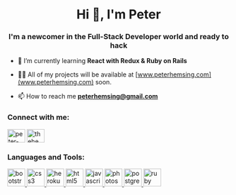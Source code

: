 <h1 align="center">Hi 👋, I'm Peter</h1>
<h3 align="center">I'm a newcomer in the Full-Stack Developer world and ready to hack</h3>

- 🌱 I’m currently learning **React with Redux & Ruby on Rails**

- 👨‍💻 All of my projects will be available at [www.peterhemsing.com](www.peterhemsing.com) soon.

- 📫 How to reach me **peterhemsing@gmail.com**

<h3 align="left">Connect with me:</h3>
<p align="left">
<a href="https://linkedin.com/in/peter hemsing" target="blank"><img align="center" src="https://cdn.jsdelivr.net/npm/simple-icons@3.0.1/icons/linkedin.svg" alt="peter-hemsing" height="30" width="40" /></a>
<a href="https://instagram.com/thehem_sing" target="blank"><img align="center" src="https://cdn.jsdelivr.net/npm/simple-icons@3.0.1/icons/instagram.svg" alt="thehem_sing" height="30" width="40" /></a>
</p>

<h3 align="left">Languages and Tools:</h3>
<p align="left"> <a href="https://getbootstrap.com" target="_blank"> <img src="https://devicons.github.io/devicon/devicon.git/icons/bootstrap/bootstrap-plain.svg" alt="bootstrap" width="40" height="40"/> </a> <a href="https://www.w3schools.com/css/" target="_blank"> <img src="https://devicons.github.io/devicon/devicon.git/icons/css3/css3-original-wordmark.svg" alt="css3" width="40" height="40"/> </a> <a href="https://heroku.com" target="_blank"> <img src="https://www.vectorlogo.zone/logos/heroku/heroku-icon.svg" alt="heroku" width="40" height="40"/> </a> <a href="https://www.w3.org/html/" target="_blank"> <img src="https://devicons.github.io/devicon/devicon.git/icons/html5/html5-original-wordmark.svg" alt="html5" width="40" height="40"/> </a> <a href="https://developer.mozilla.org/en-US/docs/Web/JavaScript" target="_blank"> <img src="https://devicons.github.io/devicon/devicon.git/icons/javascript/javascript-original.svg" alt="javascript" width="40" height="40"/> </a> <a href="https://www.photoshop.com/en" target="_blank"> <img src="https://devicons.github.io/devicon/devicon.git/icons/photoshop/photoshop-plain.svg" alt="photoshop" width="40" height="40"/> </a> <a href="https://www.postgresql.org" target="_blank"> <img src="https://devicons.github.io/devicon/devicon.git/icons/postgresql/postgresql-original-wordmark.svg" alt="postgresql" width="40" height="40"/> </a> <a href="https://www.ruby-lang.org/en/" target="_blank"> <img src="https://devicons.github.io/devicon/devicon.git/icons/ruby/ruby-original-wordmark.svg" alt="ruby" width="40" height="40"/> </a> </p>
